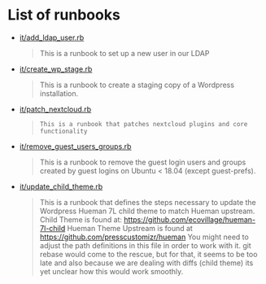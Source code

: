 # List of runbooks
  * [it/add_ldap_user.rb](it/add_ldap_user.md)
    > This is a runbook to set up a new user in our LDAP
  * [it/create_wp_stage.rb](it/create_wp_stage.md)
    > This is a runbook to create a staging copy of a Wordpress installation.
  * [it/patch_nextcloud.rb](it/patch_nextcloud.md)
    >     This is a runbook that patches nextcloud plugins and core functionality
  * [it/remove_guest_users_groups.rb](it/remove_guest_users_groups.md)
    > This is a runbook to remove the guest login users and groups created by guest logins on Ubuntu < 18.04 (except guest-prefs).
  * [it/update_child_theme.rb](it/update_child_theme.md)
    > This is a runbook that defines the steps necessary to update the Wordpress Hueman 7L child theme to match Hueman upstream.
    > Child Theme is found at: https://github.com/ecovillage/hueman-7l-child
    > Hueman Theme Upstream is found at https://github.com/presscustomizr/hueman
    > You might need to adjust the path definitions in this file in order to work with it.
    > git rebase would come to the rescue, but for that, it seems to be too late and also because we are dealing with diffs (child theme) its yet unclear how this would work smoothly.
